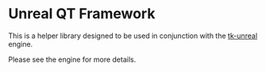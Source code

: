 # Unreal QT Framework

This is a helper library designed to be used in 
conjunction with the [tk-unreal](https://github.com/shotgunsoftware/tk-unreal) engine.

Please see the engine for more details.
